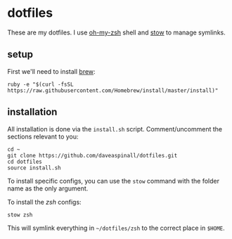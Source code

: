 # dotfiles

These are my dotfiles. I use [oh-my-zsh](https://github.com/robbyrussell/oh-my-zsh) shell and [stow](http://www.gnu.org/software/stow/) to manage symlinks.

## setup

First we'll need to install [brew](http://brew.sh/):

```
ruby -e "$(curl -fsSL https://raw.githubusercontent.com/Homebrew/install/master/install)"
```

## installation

All installation is done via the `install.sh` script. Comment/uncomment the sections relevant to you:

```
cd ~
git clone https://github.com/daveaspinall/dotfiles.git
cd dotfiles
source install.sh
```

To install specific configs, you can use the `stow` command with the folder name as the only argument.

To install the *zsh* configs:

```
stow zsh
```

This will symlink everything in `~/dotfiles/zsh` to the correct place in `$HOME`.
